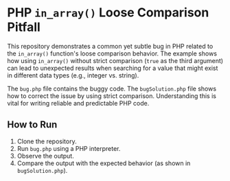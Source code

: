 # PHP `in_array()` Loose Comparison Pitfall

This repository demonstrates a common yet subtle bug in PHP related to the `in_array()` function's loose comparison behavior.  The example shows how using `in_array()` without strict comparison (`true` as the third argument) can lead to unexpected results when searching for a value that might exist in different data types (e.g., integer vs. string).

The `bug.php` file contains the buggy code.  The `bugSolution.php` file shows how to correct the issue by using strict comparison.  Understanding this is vital for writing reliable and predictable PHP code.

## How to Run

1. Clone the repository.
2. Run `bug.php` using a PHP interpreter.
3. Observe the output.
4. Compare the output with the expected behavior (as shown in `bugSolution.php`).